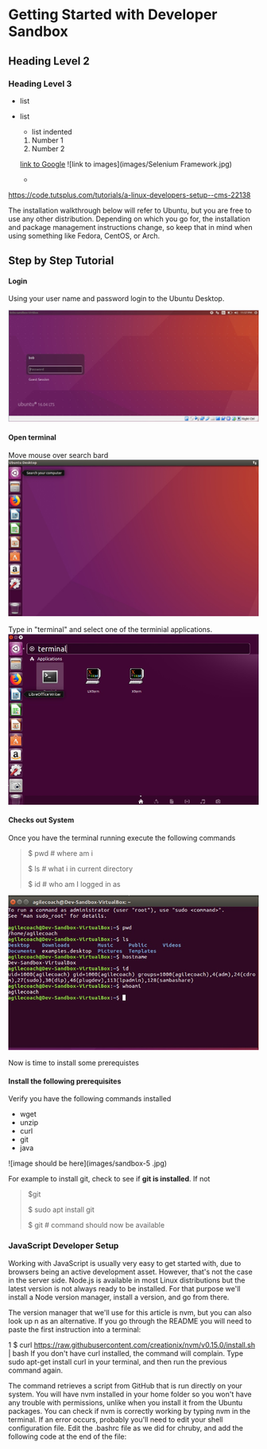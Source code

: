 

# Getting Started with Developer Sandbox
## Heading Level 2
### Heading Level 3

- list
- list
  - list indented


  1. Number 1
  2. Number 2

  [link to Google](https://www.google.com)
  ![link to images](images/Selenium Framework.jpg)

  -
https://code.tutsplus.com/tutorials/a-linux-developers-setup--cms-22138


The installation walkthrough below will refer to Ubuntu, but you are free to use any other distribution. Depending on which you go for, the installation and package management instructions change, so keep that in mind when using something like Fedora, CentOS, or Arch.

## Step by Step Tutorial

#### Login ####
Using your user name and password login to the Ubuntu Desktop.

![Ubuntu Desktop image](images/sandbox-1.jpg)

#### Open terminal
Move mouse over search bard
![Ubuntu Desktop image](images/sandbox-2.jpg)

Type in "terminal" and select one of the terminial applications.
![Ubuntu Desktop image](images/sandbox-3.jpg)

#### Checks out System ####
Once you have the terminal running execute the following commands
> $ pwd    # where am i
>
> $ ls     # what i in current directory
>
> $ id     # who am I logged in as

![Ubuntu Desktop image](images/sandbox-4.jpg)

Now is time to install some prerequistes


#### Install the following prerequisites ####
Verify you have the following commands installed
- wget
- unzip
- curl
- git
- java


![image should be here](images/sandbox-5
.jpg)

For example to install git, check to see if **git is installed**. If not
> $git
>
> $ sudo apt install git
>
> $ git    # command should now be available


### JavaScript Developer Setup ###
Working with JavaScript is usually very easy to get started with, due to browsers being an active development asset. However, that's not the case in the server side. Node.js is available in most Linux distributions but the latest version is not always ready to be installed. For that purpose we'll install a Node version manager, install a version, and go from there.

The version manager that we'll use for this article is nvm, but you can also look up n as an alternative. If you go through the README you will need to paste the first instruction into a terminal:

1
$ curl https://raw.githubusercontent.com/creationix/nvm/v0.15.0/install.sh | bash
If you don't have curl installed, the command will complain. Type sudo apt-get install curl in your terminal, and then run the previous command again.

The command retrieves a script from GitHub that is run directly on your system. You will have nvm installed in your home folder so you won't have any trouble with permissions, unlike when you install it from the Ubuntu packages. You can check if nvm is correctly working by typing nvm in the terminal. If an error occurs, probably you'll need to edit your shell configuration file. Edit the .bashrc file as we did for chruby, and add the following code at the end of the file:
